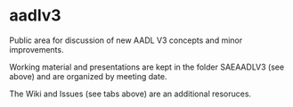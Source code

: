 # aadlv3
Public area for discussion of new AADL V3 concepts and minor improvements.

Working material and presentations are kept in the folder SAEAADLV3 (see above) and are organized by meeting date.

The Wiki and Issues (see tabs above) are an additional resoruces.
